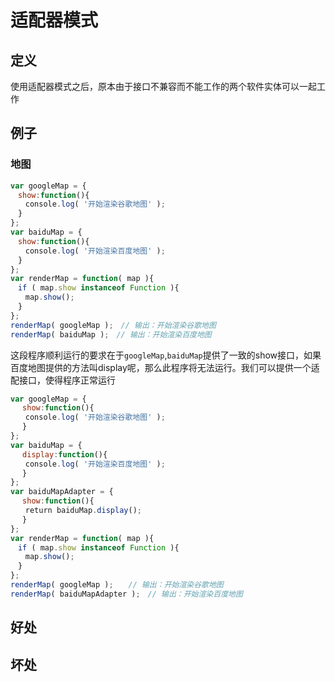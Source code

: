 # 适配器模式

## 定义

使用适配器模式之后，原本由于接口不兼容而不能工作的两个软件实体可以一起工作

## 例子

### 地图

```js
var googleMap = {
　show:function(){
　　console.log( '开始渲染谷歌地图' );
　}
};
var baiduMap = {
　show:function(){
　　console.log( '开始渲染百度地图' );
　}
};
var renderMap = function( map ){
　if ( map.show instanceof Function ){
　　map.show();
　}
};
renderMap( googleMap );　// 输出：开始渲染谷歌地图
renderMap( baiduMap );　// 输出：开始渲染百度地图
```
这段程序顺利运行的要求在于`googleMap`,`baiduMap`提供了一致的show接口，如果百度地图提供的方法叫display呢，那么此程序将无法运行。我们可以提供一个适配接口，使得程序正常运行

```js
var googleMap = {
　 show:function(){
　　console.log( '开始渲染谷歌地图' );
　 }
};
var baiduMap = {
　 display:function(){
　　console.log( '开始渲染百度地图' );
　 }
};
var baiduMapAdapter = {
　 show:function(){
　　return baiduMap.display();
　 }
};
var renderMap = function( map ){
　if ( map.show instanceof Function ){
　　map.show();
　}
};
renderMap( googleMap );　　// 输出：开始渲染谷歌地图
renderMap( baiduMapAdapter );　// 输出：开始渲染百度地图
```


## 好处

## 坏处
